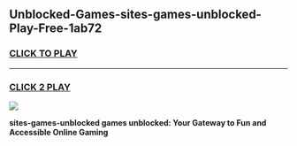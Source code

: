 
## Unblocked-Games-sites-games-unblocked-Play-Free-1ab72
<h3>
<a href="https://premium76.site?title=sites-games-unblocked&ref=23A">CLICK TO PLAY</a></h3>
<hr>

<h3>
<a href="https://premium76.site?title=sites-games-unblocked&ref=23A">CLICK 2 PLAY</a>
  
</h3>

<a href="https://premium76.site?title=sites-games-unblocked&ref=23A"><img src="https://clearcache.store/games.png"></a>


**sites-games-unblocked games unblocked: Your Gateway to Fun and Accessible Online Gaming**
